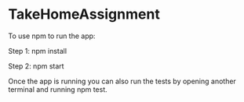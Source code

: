 # TakeHomeAssignment

To use npm to run the app:

Step 1: npm install

Step 2: npm start

Once the app is running you can also run the tests by opening another terminal and running npm test.
